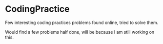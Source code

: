 # CodingPractice
Few interesting coding practices problems found online, tried to solve them.

Would find a few problems half done, will be because I am still working on this.
